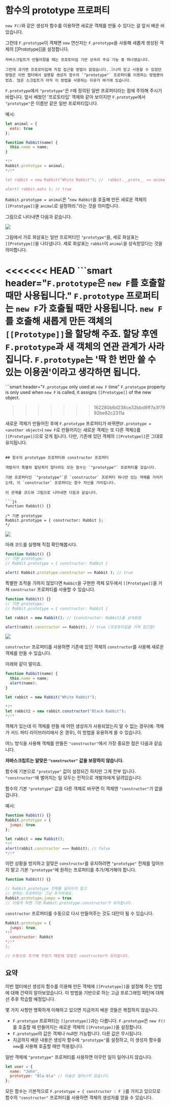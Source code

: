 # 함수의 prototype 프로퍼티

`new F()`와 같은 생성자 함수를 이용하면 새로운 객체를 만들 수 있다는 걸 앞서 배운 바 있습니다.

그런데 `F.prototype`이 객체면 `new` 연산자는 `F.prototype`을 사용해 새롭게 생성된 객체의 [[Prototype]]을 설정합니다.

```smart
자바스크립트가 만들어졌을 때는 프로토타입 기반 상속이 주요 기능 중 하나였습니다.

그런데 과거엔 프로로타입에 직접 접근할 방법이 없었습니다. 그나마 믿고 사용할 수 있었던 방법은 이번 챕터에서 설명할 생성자 함수의 `"prototype"` 프로퍼티를 이용하는 방법뿐이었죠. 많은 스크립트가 아직 이 방법을 사용하는 이유가 여기에 있습니다.
```

`F.prototype`에서 `"prototype"`은 `F`에 정의된 일반 프로퍼티라는 점에 주의해 주시기 바랍니다. 앞서 배웠던 '프로토타입' 객체와 같아 보이지만 `F.prototype`에서 `"prototype"`은 이름만 같은 일반 프로퍼티입니다.   

예시:

```js run
let animal = {
  eats: true
};

function Rabbit(name) {
  this.name = name;
}

*!*
Rabbit.prototype = animal;
*/!*

let rabbit = new Rabbit("White Rabbit"); //  rabbit.__proto__ == animal

alert( rabbit.eats ); // true
```

`Rabbit.prototype = animal`은 "`new Rabbit`을 호출해 만든 새로운 객체의 `[[Prototype]]`을 `animal`로 설정하라."라는 것을 의미합니다.

그림으로 나타내면 다음과 같습니다.

![](proto-constructor-animal-rabbit.svg)

그림에서 가로 화살표는 일반 프로퍼티인 `"prototype"`을, 세로 화살표는 `[[Prototype]]`을 나타냅니다. 세로 화살표는 `rabbit`이 `animal`을 상속받았다는 것을 의미합니다.

<<<<<<< HEAD
```smart header="`F.prototype`은 `new F`를 호출할 때만 사용됩니다."
`F.prototype` 프로퍼티는 `new F`가 호출될 때만 사용됩니다. `new F`를 호출해 새롭게 만든 객체의 `[[Prototype]]`을 할당해 주죠. 할당 후엔 `F.prototype`과 새 객체의 연관 관계가 사라집니다. `F.prototype`는 '딱 한 번만 쓸 수 있는 이용권'이라고 생각하면 됩니다.
=======
```smart header="`F.prototype` only used at `new F` time"
`F.prototype` property is only used when `new F` is called, it assigns `[[Prototype]]` of the new object.
>>>>>>> 162280b6d238ce32bbd8ff7a3f7992be82c2311a

새로운 객체가 만들어진 후에 `F.prototype` 프로퍼티가 바뀌면(`F.prototype = <another object>`) `new F`로 만들어지는 새로운 객체는 또 다른 객체(<another object>)를 `[[Prototype]]`으로 갖게 됩니다. 다만, 기존에 있던 객체의 `[[Prototype]]`은 그대로 유지됩니다.
```

## 함수의 prototype 프로퍼티와 constructor 프로퍼티

개발자가 특별히 할당하지 않더라도 모든 함수는 `"prototype"` 프로퍼티를 갖습니다.

기본 프로퍼티인 `"prototype"`은 `constructor` 프로퍼티 하나만 있는 객체를 가리키는데, 이 `constructor` 프로퍼티는 함수 자신을 가리킵니다.

이 관계를 코드와 그림으로 나타내면 다음과 같습니다.

```js
function Rabbit() {}

/* 기본 prototype
Rabbit.prototype = { constructor: Rabbit };
*/
```

![](function-prototype-constructor.svg)

아래 코드를 실행해 직접 확인해봅시다.

```js run
function Rabbit() {}
// 기본 prototype:
// Rabbit.prototype = { constructor: Rabbit }

alert( Rabbit.prototype.constructor == Rabbit ); // true
```

특별한 조작을 가하지 않았다면 `Rabbit`을 구현한 객체 모두에서 `[[Prototype]]`을 거쳐 `constructor` 프로퍼티를 사용할 수 있습니다.

```js run
function Rabbit() {}
// 기본 prototype:
// Rabbit.prototype = { constructor: Rabbit }

let rabbit = new Rabbit(); // {constructor: Rabbit}을 상속받음

alert(rabbit.constructor == Rabbit); // true (프로토타입을 거쳐 접근함)
```

![](rabbit-prototype-constructor.svg)

`constructor` 프로퍼티를 사용하면 기존에 있던 객체의 `constructor`를 사용해 새로운 객체를 만들 수 있습니다.    

아래와 같이 말이죠.

```js run
function Rabbit(name) {
  this.name = name;
  alert(name);
}

let rabbit = new Rabbit("White Rabbit");

*!*
let rabbit2 = new rabbit.constructor("Black Rabbit");
*/!*
```

객체가 있는데 이 객체를 만들 때 어떤 생성자가 사용되었는지 알 수 없는 경우(예: 객체가 서드 파티 라이브러리에서 온 경우), 이 방법을 유용하게 쓸 수 있습니다.

어느 방식을 사용해 객체를 만들든 `"constructor"`에서 가장 중요한 점은 다음과 같습니다.

**자바스크립트는 알맞은 `"constructor"` 값을 보장하지 않습니다.**

함수에 기본으로 `"prototype"` 값이 설정되긴 하지만 그게 전부 입니다. `"constructor"`에 벌어지는 일 모두는 전적으로 개발자에게 달려있습니다.

함수의 기본 `"prototype"` 값을 다른 객체로 바꾸면 이 객체엔 `"constructor"`가 없을 겁니다.

예시:

```js run
function Rabbit() {}
Rabbit.prototype = {
  jumps: true
};

let rabbit = new Rabbit();
*!*
alert(rabbit.constructor === Rabbit); // false
*/!*
```

이런 상황을 방지하고 알맞은 `constructor`를 유지하려면 `"prototype"` 전체를 덮어쓰지 말고 기본 `"prototype"`에 원하는 프로퍼티를 추가/제거해야 합니다.

```js
function Rabbit() {}

// Rabbit.prototype 전체를 덮어쓰지 말고
// 원하는 프로퍼티는 그냥 추가하세요.
Rabbit.prototype.jumps = true
// 이렇게 하면 기본 Rabbit.prototype.constructor가 유지됩니다.
```

`constructor` 프로퍼티를 수동으로 다시 만들어주는 것도 대안이 될 수 있습니다.  

```js
Rabbit.prototype = {
  jumps: true,
*!*
  constructor: Rabbit
*/!*
};

// 수동으로 추가해 주었기 때문에 알맞은 constructor가 유지됩니다.
```


## 요약

이번 챕터에선 생성자 함수를 이용해 만든 객체에 `[[Prototype]]`을 설정해 주는 방법에 대해 간략히 알아보았습니다. 이 방법을 기반으로 하는 고급 프로그래밍 패턴에 대해선 추후 학습할 예정입니다. 

몇 가지 사항만 명확하게 이해하고 있으면 지금까지 배운 것들은 복잡하지 않습니다.

- `F.prototype` 프로퍼티는 `[[prototype]]`과는 다릅니다. `F.prototype`은 `new F()`를 호출할 때 만들어지는 새로운 객체의 `[[Prototype]]`을 설정합니다.
- `F.prototype`의 값은 객체나 null만 가능합니다. 다른 값은 무시됩니다.
- 지금까지 배운 내용은 생성자 함수에 `"prototype"`를 설정하고, 이 생성자 함수를 `new`를 사용해 호출할 때만 적용됩니다.

일반 객체에 `"prototype"` 프로퍼티를 사용하면 아무런 일이 일어나지 않습니다.
```js
let user = {
  name: "John",
  prototype: "Bla-bla" // 마술은 일어나지 않습니다.
};
```

모든 함수는 기본적으로 `F.prototype = { constructor : F }`를 가지고 있으므로 함수의 `"constructor"` 프로퍼티를 사용하면 객체의 생성자를 얻을 수 있습니다.

